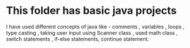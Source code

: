 # This folder has basic java projects

I have used different concepts of java like - comments , variables , loops , type casting , taking user input using Scanner class , used math class , switch statements , if-else statements, continue statement.
